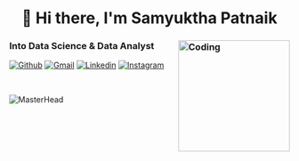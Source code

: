 
<h1 align="center">👋 Hi there, I'm Samyuktha Patnaik</h1>
<h3 align="left">Into Data Science & Data Analyst <img align="right" alt="Coding" width="200" src="https://c.tenor.com/FP3KLUuiKOkAAAAC/computer-typing.gif"></h3>

<!-- Your badges
You can use the website to generate badges: https://shields.io/
-->
[![Github](https://img.shields.io/badge/-Github-000?style=flat&logo=Github&logoColor=white)](https://github.com/SamyukthaPatnaik)
[![Gmail](https://img.shields.io/badge/-Gmail-000?style=flat&labelColor=c14438&logo=Gmail&logoColor=white)](mailto:samyukthapatnaik17@gmail.com)
[![Linkedin](https://img.shields.io/badge/-LinkedIn-000?style=flat&labelColor=blue&logo=Linkedin&logoColor=white)](https://www.linkedin.com/in/samyuktha-patnaik/)
[![Instagram](https://img.shields.io/badge/-Instagram-000?style=flat&labelColor=c13584&logo=instagram&logoColor=white)](https://www.instagram.com/its_samrecords/)
</p>

&nbsp;

<!-- Talking about you -->
<!-- **Talking about Personal Stuffs:** -->

![MasterHead](https://miro.medium.com/max/1400/1*RqZtWmB7eMyIbJufBcxlUw.png)
